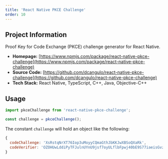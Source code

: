 ```yaml
---
title: 'React Native PKCE Challenge'
order: 10
---
```

## Project Information
Proof Key for Code Exchange (PKCE) challenge generator for React Native.

* **Homepage:** [https://www.npmjs.com/package/react-native-pkce-challenge](https://www.npmjs.com/package/react-native-pkce-challenge)
* **Source Code:** [https://github.com/dcangulo/react-native-pkce-challenge](https://github.com/dcangulo/react-native-pkce-challenge)
* **Tech Stack:** React Native, TypeScript, C++, Java, Objective-C++

## Usage
```js
import pkceChallenge from 'react-native-pkce-challenge';

const challenge = pkceChallenge();
```

The constant `challenge` will hold an object like the following:

```js
{
  codeChallenge: 'XsRstqNrXT76Iop3uMoyyCQmaGthJbKKJwXBSoQXaRk',
  codeVerifier: 'OZOHUwLddiPyTFJulnUYnU9jsf7oyULflbFpwj40bE9S77iaeisGvzvaVvvPE7oO-xaV4skxwKDFBBV7JofVNxCgUSauqUDVcVjggE4-M6zthVUmeUrSAHatmIBm_P0_'
}
```
